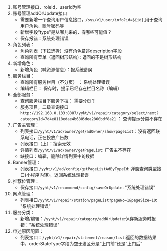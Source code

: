 1. 账号管理接口，roleId，userId为空
2. 账号管理addOrUpdate接口
    - 需要新增一个查询用户信息接口，`/sys/v1/user/info?id=${id}`,用于查询用户角色，账号密码等
    - 新增字段“type"是从哪儿来的，有哪些可能值？
    - 保存报错：系统处理错误
3. 角色列表：
    - 角色列表（下拉选择）没有角色描述description字段
    - 查询所有菜单（返回树形结构)  : 返回的不是树形结构
4. 新增角色：
    - 新增角色（喊资源信息）：报系统错误
5. 服务栏目：
    - 查询所有服务栏目（不分页）  ： 系统处理错误
    - 编辑栏目： 保存时，提示已经存在栏目名称（编辑）
6. 全部服务：
    - 查询服务栏目下服务下拉： 需要分页？
    - 服务项目，二级查询接口`http://192.168.0.133:8887/yyht/v1/repair/category/select/next?categoryId=7d4e8118edae4b6885dea2860bdf8a21`
            ： 查询提示分类不存在
7. 广告主管理：
    - 列表接口`/yyht/v1/ad/owner/get/adOwner/show/pageList`：没有返回联系电话，正在投放广告数
    - 列表接口（上）：搜索无效
    - 详情列表`/yyht/v1/ad/owner/getPageList`: 广告主不存在
    - 缺接口：编辑，删除详情列表中的数据
8. Banner管理：
    - 列表接口 `/yyht/v1/ad/config/getPageListAdByTypeId`: 弹窗查询类型接口(小程序内转)，返回系统处理错误
9. 推荐位管理：
    - 保存接口`/yyht/v1/recommend/config/saveOrUpdate`: "系统处理错误"
10. 网点管理：
    - 列表接口`/yyht/v1/repair/station/pageList?pageNo=1&pageSize=10`: "系统处理错误"
11. 服务分类：
    - 新增/编辑：`/yyht/v1/repair/category/addOrUpdate`:保存新服务时报错："系统处理错误"
12. 申述原因配置：
    - 列表接口：`/yyht/v1/repair/statement/reason/list`:返回的数据结果中，orderStateType字段为空无法区分是“上门前”还是“上门后”

